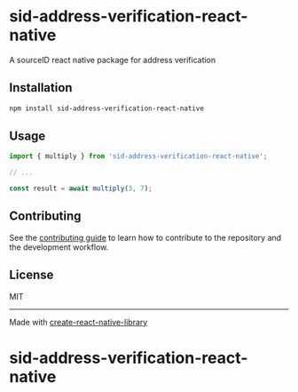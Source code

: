 # sid-address-verification-react-native

A sourceID react native package for address verification

## Installation

```sh
npm install sid-address-verification-react-native
```

## Usage


```js
import { multiply } from 'sid-address-verification-react-native';

// ...

const result = await multiply(3, 7);
```


## Contributing

See the [contributing guide](CONTRIBUTING.md) to learn how to contribute to the repository and the development workflow.

## License

MIT

---

Made with [create-react-native-library](https://github.com/callstack/react-native-builder-bob)
# sid-address-verification-react-native
